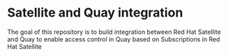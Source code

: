 # Satellite and Quay integration

The goal of this repository is to build integration between Red Hat Satellite and Quay to enable access control in Quay based on Subscriptions in Red Hat Satellite


